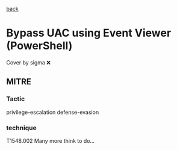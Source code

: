 [back](../index.md)
# Bypass UAC using Event Viewer (PowerShell)
Cover by sigma :x: 
## MITRE
### Tactic
privilege-escalation
defense-evasion
### technique
T1548.002
Many more think to do...
